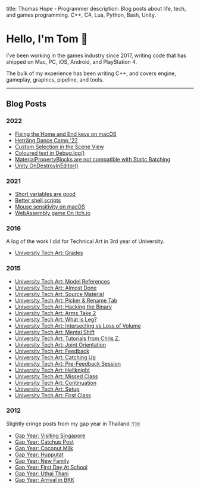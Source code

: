 title: Thomas Hope - Programmer
description: Blog posts about life, tech, and games programming. C++, C#, Lua, Python, Bash, Unity.

# Hello, I'm Tom 👋

I've been working in the games industry since 2017, writing code that has shipped on Mac, PC, iOS, Android, and PlayStation 4.

The bulk of my experience has been writing C++, and covers engine, gameplay, graphics, pipeline, and tools.

---

## Blog Posts

### 2022
<!-- * [Better text navigation keys on macOS](2022/text-navigation.html) -->
<!-- * [Writing documentation comments for Xcode and Visual Studio](2022/doc-comments) -->
* [Fixing the Home and End keys on macOS](2022/home-end)
* [Herräng Dance Camp '22](2022/herrang)
* [Custom Selection in the Scene View](2022/scene-view-double-click.html)
* [Coloured text in Debug.log()](2022/unity-debug-log.html)
* [MaterialPropertyBlocks are not compatible with Static Batching](2022/mpb-not-working.html)
* [Unity OnDestroyInEditor()](2022/on-destroy-in-editor.html)

### 2021

* [Short variables are good](2021/short-variables.html)
* [Better shell scripts](2021/better-shell-scripts.html)
* [Mouse sensitivity on macOS](2021/mac-cursor-speed.html)
* [WebAssembly game On Itch.io](2021/itch-io-wasm.html)

### 2016

A log of the work I did for Technical Art in 3rd year of University.

* [University Tech Art: Grades](2016/140796465599.html)

### 2015

* [University Tech Art: Model References](2015/135744626654.html)
* [University Tech Art: Almost Done](2015/135734046874.html)
* [University Tech Art: Source Material](2015/135571199249.html)
* [University Tech Art: Picker & Rename Tab](2015/135534087304.html)
* [University Tech Art: Hacking the Binary](2015/135462796314.html)
* [University Tech Art: Arms Take 2](2015/134068867954.html)
* [University Tech Art: What is Leg?](2015/134023177759.html)
* [University Tech Art: Intersecting vs Loss of Volume](2015/133533544524.html)
* [University Tech Art: Mental Shift](2015/133498995552.html)
* [University Tech Art: Tutorials from Chris Z.](2015/133074635669.html)
* [University Tech Art: Joint Orientation](2015/132608160624.html)
* [University Tech Art: Feedback](2015/131818176614.html)
* [University Tech Art: Catching Up](2015/131681836059.html)
* [University Tech Art: Pre-Feedback Session](2015/131651883209.html)
* [University Tech Art: Hellknight](2015/130874720359.html)
* [University Tech Art: Missed Class](2015/129930732224.html)
* [University Tech Art: Continuation](2015/129316838184.html)
* [University Tech Art: Setup](2015/128837357659.html)
* [University Tech Art: First Class](2015/128783845856.html)

### 2012

Slightly cringe posts from my gap year in Thailand 🇹🇭

* [Gap Year: Visiting Singapore](2012/singapore)
* [Gap Year: Catchup Post](2012/catchup)
* [Gap Year: Coconut Milk](2012/coconut-milk)
* [Gap Year: Hupputat](2012/hupputat)
* [Gap Year: New Family](2012/new-family)
* [Gap Year: First Day At School](2012/school)
* [Gap Year: Uthai Thani](2012/uthai-thani)
* [Gap Year: Arrival in BKK](2012/bkk-arrival)